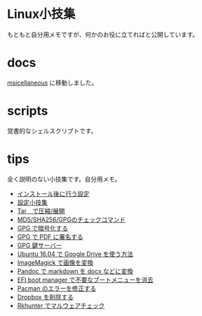 # Linux小技集

もともと自分用メモですが、何かのお役に立てればと公開しています。

# docs

[msicellaneous](https://officeokano.github.io/miscellaneous/) に移動しました。

# scripts

覚書的なシェルスクリプトです。

# tips

全く説明のない小技集です。自分用メモ。

- [インストール後に行う設定](tips/firstrun.md)
- [設定小技集](tips/settings.md)
- [Tar　で圧縮/展開](tips/tar.md)
- [MD5/SHA256/GPGのチェックコマンド](tips/check-md5.md)
- [GPG で暗号化する](tips/gpg-crypt.md)
- [GPG で PDF に署名する](tips/gpg-sign-pdf.md)
- [GPG 鍵サーバー](tips/gpg-keyservers.md)
- [Ubuntu 16.04 で Google Drive を使う方法](tips/google-drive-in-ubuntu.md)
- [ImageMagick で画像を変換](tips/imagemagick.md)
- [Pandoc で markdown を docx などに変換](tips/pandoc.md)
- [EFI boot manager で不要なブートメニューを消去](tips/efibootmgr.md)
- [Pacman のエラーを修正する](tips/pacman-repair.md)
- [Dropbox を削除する](tips/dropbox-remove.md)
- [Rkhunter でマルウェアチェック](tips/rkhunter.md)
